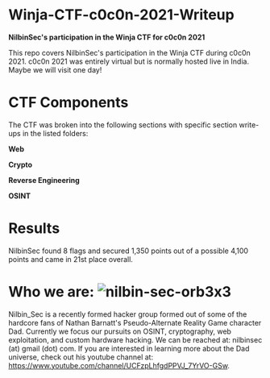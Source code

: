 # Winja-CTF-c0c0n-2021-Writeup
<b>NilbinSec's participation in the Winja CTF for c0c0n 2021</b>

This repo covers NilbinSec's participation in the Winja CTF during c0c0n 2021. c0c0n 2021 was entirely virtual but is normally hosted live in India. Maybe we will visit one day!

# CTF Components
The CTF was broken into the following sections with specific section write-ups in the listed folders:

**Web**

**Crypto**

**Reverse Engineering**

**OSINT**

# Results
NilbinSec found 8 flags and secured 1,350 points out of a possible 4,100 points and came in 21st place overall. 
 
# Who we are: ![nilbin-sec-orb3x3](https://user-images.githubusercontent.com/85370905/121083132-0ad60580-c7ad-11eb-90d8-ed91622db41f.png)
Nilbin_Sec is a recently formed hacker group formed out of some of the hardcore fans of Nathan Barnatt's Pseudo-Alternate Reality Game character Dad. Currently we focus our pursuits on OSINT, cryptography, web exploitation, and custom hardware hacking. We can be reached at: nilbinsec (at) gmail (dot) com. If you are interested in learning more about the Dad universe, check out his youtube channel at: https://www.youtube.com/channel/UCFzpLhfgdPPVJ_7YrVO-GSw.
